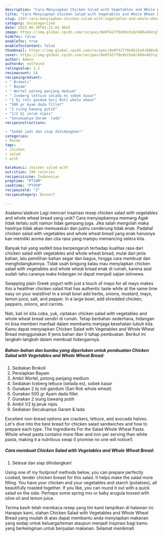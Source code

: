 ```yaml
---
description: "Cara Menyiapkan Chicken Salad with Vegetables and Whole Wheat Bread{ yang Menggugah Selera"
title: "Cara Menyiapkan Chicken Salad with Vegetables and Whole Wheat Bread{ yang Menggugah Selera"
slug: 2207-cara-menyiapkan-chicken-salad-with-vegetables-and-whole-wheat-bread-yang-menggugah-selera
category: Uncategorized
date: 2022-06-30T01:25:03.964Z
image: https://img-global.cpcdn.com/recipes/0e0f42779e9b15a9/680x482cq70/chicken-salad-with-vegetables-and-whole-wheat-bread-foto-resep-utama.jpg
hideToc: false
enableToc: true
enableTocContent: false
thumbnail: https://img-global.cpcdn.com/recipes/0e0f42779e9b15a9/680x482cq70/chicken-salad-with-vegetables-and-whole-wheat-bread-foto-resep-utama.jpg
cover: https://img-global.cpcdn.com/recipes/0e0f42779e9b15a9/680x482cq70/chicken-salad-with-vegetables-and-whole-wheat-bread-foto-resep-utama.jpg
author: Admin
authorAv: notfound
ratingvalue: 3.2
reviewcount: 18
recipeingredient:
- " Brokoli"
- " Bayam"
- " Wortel potong panjang medium"
- " Iceberg lettuce selada es sobek kasar"
- "2 bj roti gandum Sari Roti whole wheat"
- "500 gr Ayam dada fillet"
- "2 siung bawang putih"
- "1/2 bj jeruk nipis"
- "Secukupnya Garam  lada"
recipeinstructions:

- "Sudah jadi dan siap dihidangkan!"
categories:
- Resep
tags:
- chicken
- salad
- with

katakunci: chicken salad with 
nutrition: 290 calories
recipecuisine: Indonesian
preptime: "PT10M"
cooktime: "PT45M"
recipeyield: "2"
recipecategory: Dessert

---
```



Asalamu'alaikum Lagi mencari inspirasi resep chicken salad with vegetables and whole wheat bread yang unik? Cara menyiapkannya memang Agak tidak terlalu sulit namun tidak gampang juga. Jika salah mengolah maka hasilnya tidak akan memuaskan dan justru cenderung tidak enak. Padahal chicken salad with vegetables and whole wheat bread yang enak harusnya kan memiliki aroma dan cita rasa yang mampu memancing selera kita.


Banyak hal yang sedikit bisa berpengaruh terhadap kualitas rasa dari chicken salad with vegetables and whole wheat bread, mulai dari jenis bahan, lalu pemilihan bahan segar dan bagus, hingga cara membuat dan menghidangkannya. Tidak usah bingung kalau mau menyiapkan chicken salad with vegetables and whole wheat bread enak di rumah, karena asal sudah tahu caranya maka hidangan ini dapat menjadi sajian istimewa.

Swapping plain Greek yogurt with just a touch of mayo for all mayo makes this a healthier chicken salad that has authentic taste while at the same time easy on your waistline! In a small bowl add herbs, onions, mustard, mayo, lemon juice, salt, and pepper. In a large bowl, add shredded chicken, peppers, onions, and carrots.


Nah, kali ini kita coba, yuk, ciptakan chicken salad with vegetables and whole wheat bread sendiri di rumah. Tetap berbahan sederhana, hidangan ini bisa memberi manfaat dalam membantu menjaga kesehatan tubuh kita. Kamu dapat menyiapkan Chicken Salad with Vegetables and Whole Wheat Bread menggunakan 9 jenis bahan dan 0 tahap pembuatan. Berikut ini langkah-langkah dalam membuat hidangannya.

<!--inarticleads1-->

##### Bahan-bahan dan bumbu yang diperlukan untuk pembuatan Chicken Salad with Vegetables and Whole Wheat Bread:

1. Sediakan  Brokoli
1. Persiapkan  Bayam
1. Ambil  Wortel, potong panjang medium
1. Sediakan  Iceberg lettuce (selada es), sobek kasar
1. Gunakan 2 bj roti gandum (Sari Roti whole wheat)
1. Gunakan 500 gr Ayam dada fillet
1. Gunakan 2 siung bawang putih
1. Ambil 1/2 bj jeruk nipis
1. Sediakan Secukupnya Garam &amp; lada


Excellent non-bread options are crackers, lettuce, and avocado halves. Let&#39;s dive into the best bread for chicken salad sandwiches and how to prepare each type. The Ingredients For the Salad Whole Wheat Pasta. Whole wheat pasta contains more fiber and iron per serving than white pasta, making it a nutritious swap (I promise no one will notice!). 

<!--inarticleads2-->

##### Cara membuat Chicken Salad with Vegetables and Whole Wheat Bread:


1. Selesai dan siap dihidangkan!

Using one of my foolproof methods below, you can prepare perfectly cooked, tender chicken breast for this salad. It helps make the salad more filling. You have your chicken and your vegetables and starch (potatoes), all beautifully roasted together. If you like, you can round it out with a quick salad on the side. Perhaps some spring mix or baby arugula tossed with olive oil and lemon juice. 

Terima kasih telah membaca resep yang tim kami tampilkan di halaman ini. Harapan kami, olahan Chicken Salad with Vegetables and Whole Wheat Bread yang mudah di atas dapat membantu anda menyiapkan makanan yang sedap untuk keluarga/teman ataupun menjadi inspirasi bagi kamu yang berkeinginan untuk berjualan makanan. Selamat menikmati
